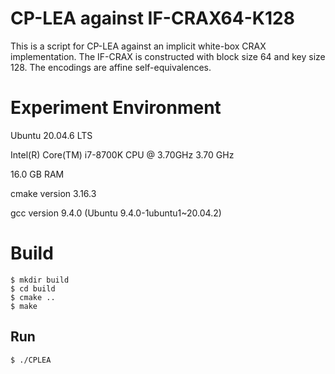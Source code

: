 # CP-LEA against IF-CRAX64-K128

This is a script for CP-LEA against an implicit white-box CRAX implementation. The IF-CRAX is constructed with block size 64 and key size 128. The encodings are affine self-equivalences.

# Experiment Environment
Ubuntu 20.04.6 LTS

Intel(R) Core(TM) i7-8700K CPU @ 3.70GHz   3.70 GHz

16.0 GB RAM

cmake version 3.16.3

gcc version 9.4.0 (Ubuntu 9.4.0-1ubuntu1~20.04.2)

# Build

```
$ mkdir build
$ cd build
$ cmake ..
$ make
```

## Run

```
$ ./CPLEA
```